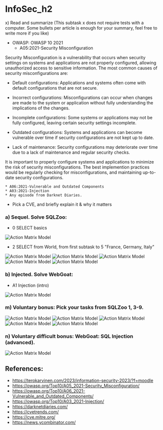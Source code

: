 # InfoSec_h2

x) Read and summarize (This subtask x does not require tests with a computer. Some bullets per article is enough for your summary, feel free to write more if you like)
+ OWASP: OWASP 10 2021
    * A05:2021-Security Misconfiguration

Security Misconfiguration is a vulnerability that occurs when security settings on systems and applications are not properly configured, allowing unauthorized access to sensitive information. The most common causes of security misconfigurations are:

   - Default configurations: Applications and systems often come with default configurations that are not secure.

   - Incorrect configurations: Misconfigurations can occur when changes are made to the system or application without fully understanding the implications of the changes.

   - Incomplete configurations: Some systems or applications may not be fully configured, leaving certain security settings incomplete.

   - Outdated configurations: Systems and applications can become vulnerable over time if security configurations are not kept up to date.

   - Lack of maintenance: Security configurations may deteriorate over time due to a lack of maintenance and regular security checks.

It is important to properly configure systems and applications to minimize the risk of security misconfigurations. The best implemention practices would be regularly checking for misconfigurations, and maintaining up-to-date security configurations.

    * A06:2021-Vulnerable and Outdated Components
    * A03:2021-Injection
    * Any episode from Darknet Diaries.
+ Pick a CVE, and briefly explain it & why it matters





### a) Sequel. Solve SQLZoo:
* 0 SELECT basics

![Action Matrix Model](1.JPG)

* 2 SELECT from World, from first subtask to 5 "France, Germany, Italy"

![Action Matrix Model](2.JPG)
![Action Matrix Model](3.JPG)
![Action Matrix Model](4.JPG)
![Action Matrix Model](5.JPG)
![Action Matrix Model](6.JPG)

### b) Injected. Solve WebGoat:
* A1 Injection (intro)

![Action Matrix Model](8.JPG)



### m) Voluntary bonus: Pick your tasks from SQLZoo 1, 3-9.


![Action Matrix Model](9.JPG)
![Action Matrix Model](10.JPG)
![Action Matrix Model](11.JPG)
![Action Matrix Model](12.JPG)
![Action Matrix Model](13.JPG)


### n) Voluntary difficult bonus: WebGoat: SQL Injection (advanced).

![Action Matrix Model](7.JPG)



## References: 

* https://terokarvinen.com/2023/information-security-2023/?f=moodle
* https://owasp.org/Top10/A05_2021-Security_Misconfiguration/
* https://owasp.org/Top10/A06_2021-Vulnerable_and_Outdated_Components/
* https://owasp.org/Top10/A03_2021-Injection/
* https://darknetdiaries.com/
* https://cvetrends.com/
* https://cve.mitre.org/
* https://news.ycombinator.com/
